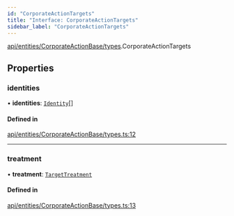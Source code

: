 ```yaml
---
id: "CorporateActionTargets"
title: "Interface: CorporateActionTargets"
sidebar_label: "CorporateActionTargets"
---
```


[api/entities/CorporateActionBase/types](../../../../../../modules/API/Entities/CorporateActionBase/Types/Types.md).CorporateActionTargets

## Properties

### identities

• **identities**: [`Identity`](../../../../../../classes/API/Entities/Identity/Identity.md)[]

#### Defined in

[api/entities/CorporateActionBase/types.ts:12](https://github.com/PolymeshAssociation/polymesh-sdk/blob/5a778578/src/api/entities/CorporateActionBase/types.ts#L12)

___

### treatment

• **treatment**: [`TargetTreatment`](../../../../../../enums/API/Entities/CorporateActionBase/Types/TargetTreatment/TargetTreatment.md)

#### Defined in

[api/entities/CorporateActionBase/types.ts:13](https://github.com/PolymeshAssociation/polymesh-sdk/blob/5a778578/src/api/entities/CorporateActionBase/types.ts#L13)

